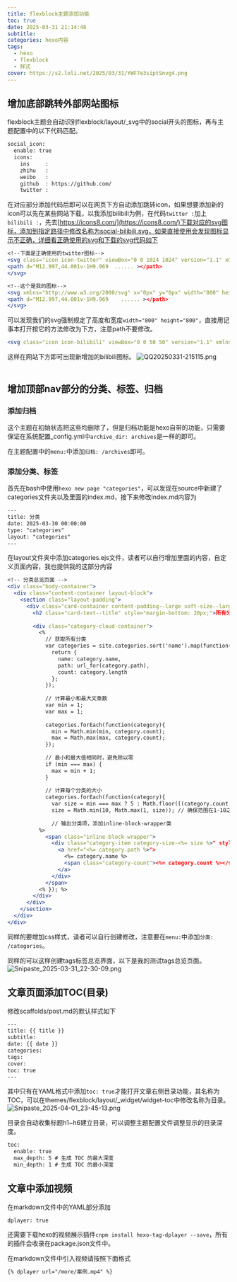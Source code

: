```yaml
---
title: flexblock主题添加功能
toc: true
date: 2025-03-31 21:14:48
subtitle:
categories: hexo内容
tags:
  - hexo
  - flexblock
  - 样式
cover: https://s2.loli.net/2025/03/31/YWF7e3siptSnvg4.png
---
```

## 增加底部跳转外部网站图标

flexblock主题会自动识别flexblock/layout/_svg中的social开头的图标，再与主题配置中的以下代码匹配。

```apache
social_icon:
  enable: true
  icons:
    ins     :
    zhihu   :
    weibo   : 
    github  : https://github.com/
    twitter : 
```

在对应部分添加代码后即可以在网页下方自动添加跳转icon，如果想要添加新的icon可以先在某些网站下载，以我添加bilibili为例，在代码`twitter :`加上`bilibili :`，先去[https://icons8.com/](https://icons8.com/)下载对应的svg图标，添加到指定路径中修改名称为social-bilibili.svg，如果直接使用会发现图标显示不正确，详细看正确使用的svg和下载的svg代码如下

```apache
<!--下面是正确使用的twitter图标-->
<svg class="icon icon-twitter" viewBox="0 0 1024 1024" version="1.1" xmlns="http://www.w3.org/2000/svg">
<path d="M12.997,44.001v-1H9.969  ...... ></path>
</svg>

<!--这个是我的图标-->
<svg xmlns="http://www.w3.org/2000/svg" x="0px" y="0px" width="800" height="800" viewBox="0 0 50 50">
<path d="M12.997,44.001v-1H9.969    ...... ></path>
</svg>
```

可以发现我们的svg强制规定了高度和宽度`width="800" height="800"`，直接用记事本打开按它的方法修改为下方，注意path不要修改。

```apache
<svg class="icon icon-bilibili" viewBox="0 0 50 50" version="1.1" xmlns="http://www.w3.org/2000/svg">
```

这样在网站下方即可出现新增加的bilibili图标。
![QQ20250331-215115.png](https://s2.loli.net/2025/03/31/zg1o4L57CX9ZJvK.png)<br><br>

## 增加顶部nav部分的分类、标签、归档

### 添加归档

这个主题在初始状态把这些均删除了，但是归档功能是hexo自带的功能，只需要保证在系统配置_config.yml中`archive_dir: archives`是一样的即可。

在主题配置中的`menu:`中添加`归档: /archives`即可。

### 添加分类、标签

首先在bash中使用`hexo new page "categories"`，可以发现在source中新建了categories文件夹以及里面的index.md，接下来修改index.md内容为

```apache
---
title: 分类
date: 2025-03-30 00:00:00
type: "categories"
layout: "categories"
---
```

在layout文件夹中添加categories.ejs文件，读者可以自行增加里面的内容，自定义页面内容，我也提供我的这部分内容

```apache
<!-- 分类总览页面 -->
<div class="body-container">
  <div class="content-container layout-block">
    <section class="layout-padding">
      <div class="card-container content-padding--large soft-size--large soft-style--box">
        <h2 class="card-text--title" style="margin-bottom: 20px;">所有分类</h2>
  
        <div class="category-cloud-container">
          <% 
            // 获取所有分类
            var categories = site.categories.sort('name').map(function(category){
              return {
                name: category.name,
                path: url_for(category.path),
                count: category.length
              };
            });
  
            // 计算最小和最大文章数
            var min = 1;
            var max = 1;
  
            categories.forEach(function(category){
              min = Math.min(min, category.count);
              max = Math.max(max, category.count);
            });
  
            // 最小和最大值相同时，避免除以零
            if (min === max) {
              max = min + 1;
            }
  
            // 计算每个分类的大小
            categories.forEach(function(category){
              var size = min === max ? 5 : Math.floor(((category.count - min) / (max - min)) * 9) + 1;
              size = Math.min(10, Math.max(1, size)); // 确保范围在1-10之间
  
              // 输出分类项，添加inline-block-wrapper类
          %>
            <span class="inline-block-wrapper">
              <div class="category-item category-size-<%= size %>" style="height:auto;">
                <a href="<%= category.path %>">
                  <%= category.name %>
                  <span class="category-count"><%= category.count %></span>
                </a>
              </div>
            </span>
          <% }); %>
        </div>
      </div>
    </section>
  </div>
</div>
```

同样的要增加css样式，读者可以自行创建修改，注意要在`menu:`中添加`分类: /categories`。

同样的可以这样创建tags标签总览界面，以下是我的测试tags总览页面。
![Snipaste_2025-03-31_22-30-09.png](https://s2.loli.net/2025/03/31/s3MitIWKNwdgGJa.png)

## 文章页面添加TOC(目录)

修改scaffolds/post.md的默认样式如下

```apache
---
title: {{ title }}
subtitle:
date: {{ date }}
categories:
tags:
cover:
toc: true
---
```

其中只有在YAML格式中添加`toc: true`才能打开文章右侧目录功能，其名称为TOC，可以在themes/flexblock/layout/_widget/widget-toc中修改名称为目录。
![Snipaste_2025-04-01_23-45-13.png](https://s2.loli.net/2025/04/01/ZyjbTS1CrhRJDXO.png)

目录会自动收集标题h1~h6建立目录，可以调整主题配置文件调整显示的目录深度。

```apache
toc:
  enable: true
  max_depth: 5 # 生成 TOC 的最大深度
  min_depth: 1 # 生成 TOC 的最小深度
```

## 文章中添加视频

在markdown文件中的YAML部分添加

```dplayer:
dplayer: true
```

还需要下载hexo的视频展示插件`cnpm install hexo-tag-dplayer --save`，所有的插件会收录在package.json文件中。

在markdown文件中引入视频请按照下面格式

```apache
{% dplayer url="/more/案例.mp4" %}
```
